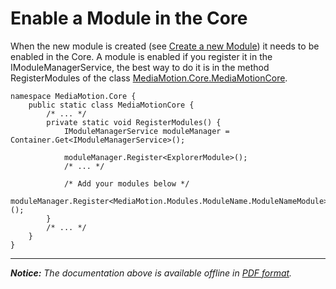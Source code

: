 Enable a Module in the Core
===========================

When the new module is created (see [Create a new Module](newModule.md)) it needs to be enabled in the Core.
A module is enabled if you register it in the IModuleManagerService, the best way to do it is in the method RegisterModules of the class [MediaMotion.Core.MediaMotionCore](http://www.google.com/).

	namespace MediaMotion.Core {
		public static class MediaMotionCore {
			/* ... */
			private static void RegisterModules() {
				IModuleManagerService moduleManager = Container.Get<IModuleManagerService>();

				moduleManager.Register<ExplorerModule>();
				/* ... */
				
				/* Add your modules below */
				moduleManager.Register<MediaMotion.Modules.ModuleName.ModuleNameModule>();
			}
			/* ... */
		}
	}

----------
*__Notice:__ The documentation above is available offline in [PDF format](../doc.pdf).*